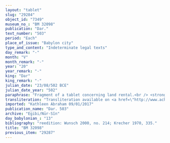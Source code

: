 ```yaml
---
layout: "tablet"
slug: "29284"
object_id: "7349"
museum_no_: "BM 32098"
publication: "Dar."
text_number: "503"
period: "Each"
place_of_issue: "Babylon city"
type_and_content: "Indeterminate legal texts"
day_remark: "-"
month: "V"
month_remark: "-"
year: "20"
year_remark: "-"
king: "Dar"
king_remark: "-"
julian_date: "23/08/502 BCE"
julian_date_year: "502"
paraphrase: "Fragment of a tablet concerning land rental.<br /> <strong>A</strong> rents arable land (<em>zēru</em>) which he owns together with his brothers, located along the Harru-&scaron;a-Ina-qibi-Bēl and near <strong>C</strong>&rsquo;s field, to <strong>B</strong>, who should perform gardening work (<em>nukaribbūtu</em>). Rest broken off. Names of 1+ witnesses and the scribe.<br /> &nbsp;<br /> <strong>A</strong> = Marduk-nāṣir-apli/Itti-Marduk-balāṭu//Egibi; <strong>B</strong> = Nab&ucirc;-Rē&#39;&ucirc;&scaron;unu; <strong>C</strong> = Nab&ucirc;-ahhē-iddin/Talīmu"
transliteration: "Transliteration available on <a href=\"http://www.achemenet.com/en/item/?/textual-sources/texts-by-languages-and-scripts/babylonian/egibi-archive/1663364\" target=\"_blank\">Achemenet</a>"
imported: "Kathleen Abraham 09/01/2017"
publication_name: "Dar. 503"
archive: "Egibi/Nūr-Sîn"
day_babylonian_: "13"
bibliography: "reedition: Wunsch 2000, no. 214; Krecher 1970, 335."
title: "BM 32098"
previous_item: "29287"
---
```

